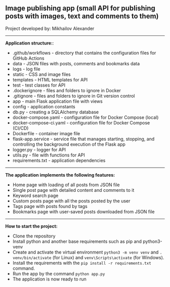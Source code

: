 ## Image publishing app (small API for publishing posts with images, text and comments to them)

Project developed by: Mikhailov Alexander

---

**Application structure:**:

 - .github/workflows - directory that contains the configuration files for GitHub Actions
 - data - JSON files with posts, comments and bookmarks data
 - logs - log file
 - static - CSS and image files
 - templates - HTML templates for API
 - test - test classes for API
 - .dockerignore - files and folders to ignore in Docker
 - .gitignore - files and folders to ignore in Git version control
 - app - main Flask application file with views
 - config - application constants
 - db.py - creating a SQLAlchemy database
 - docker-compose.yaml - configuration file for Docker Compose (local)
 - docker-compose-ci.yaml - configuration file for Docker Compose (CI/CD)
 - Dockerfile - container image file
 - flask-app.service - service file that manages starting, stopping, and controlling the background execution of the Flask app
 - logger.py - logger for API
 - utils.py - file with functions for API
 - requirements.txt - application dependencies

--- 

 **The application implements the following features:**
 - Home page with loading of all posts from JSON file
 - Single post page with detailed content and comments to it
 - Keyword search page
 - Custom posts page with all the posts posted by the user
 - Tags page with posts found by tags
 - Bookmarks page with user-saved posts downloaded from JSON file
 
---

**How to start the project:**
 - Clone the repository
 - Install python and another base requirements such as pip and python3-venv
 - Create and activate the virtual environment `python3 -m venv venv` and `. venv/bin/activate` (for Linux)
and `venv\Scripts\activate` (for Windows).
 - Install the requirements with the `pip install -r requirements.txt` command.
 - Run the app by the command `python app.py`
 - The application is now ready to run